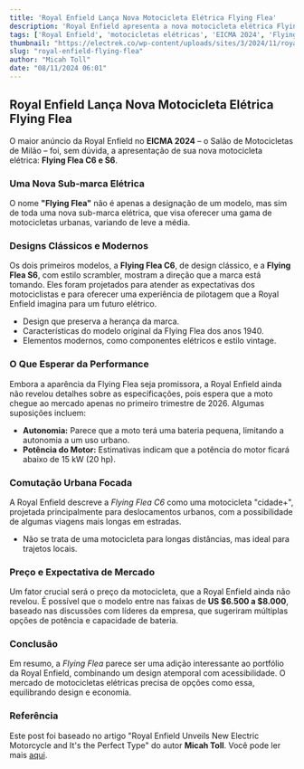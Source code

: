 ```yaml
---
title: 'Royal Enfield Lança Nova Motocicleta Elétrica Flying Flea'
description: 'Royal Enfield apresenta a nova motocicleta elétrica Flying Flea C6 e S6 no EICMA 2024, destacando seu design e acessibilidade.'
tags: ['Royal Enfield', 'motocicletas elétricas', 'EICMA 2024', 'Flying Flea', 'notícias de veículos']
thumbnail: "https://electrek.co/wp-content/uploads/sites/3/2024/11/royal-enfield-flying-flea-header.jpg?quality=82&strip=all&w=1600"
slug: "royal-enfield-flying-flea"
author: "Micah Toll"
date: "08/11/2024 06:01"
---
```


## Royal Enfield Lança Nova Motocicleta Elétrica Flying Flea

O maior anúncio da Royal Enfield no **EICMA 2024** – o Salão de Motocicletas de Milão – foi, sem dúvida, a apresentação de sua nova motocicleta elétrica: **Flying Flea C6 e S6**.

### Uma Nova Sub-marca Elétrica
O nome **"Flying Flea"** não é apenas a designação de um modelo, mas sim de toda uma nova sub-marca elétrica, que visa oferecer uma gama de motocicletas urbanas, variando de leve a média.

### Designs Clássicos e Modernos
Os dois primeiros modelos, a **Flying Flea C6**, de design clássico, e a **Flying Flea S6**, com estilo scrambler, mostram a direção que a marca está tomando. Eles foram projetados para atender as expectativas dos motociclistas e para oferecer uma experiência de pilotagem que a Royal Enfield imagina para um futuro elétrico.

- Design que preserva a herança da marca.
- Características do modelo original da Flying Flea dos anos 1940.
- Elementos modernos, como componentes elétricos e estilo vintage.

### O Que Esperar da Performance
Embora a aparência da Flying Flea seja promissora, a Royal Enfield ainda não revelou detalhes sobre as especificações, pois espera que a moto chegue ao mercado apenas no primeiro trimestre de 2026. Algumas suposições incluem:

- **Autonomia:** Parece que a moto terá uma bateria pequena, limitando a autonomia a um uso urbano.
- **Potência do Motor:** Estimativas indicam que a potência do motor ficará abaixo de 15 kW (20 hp).

### Comutação Urbana Focada
A Royal Enfield descreve a *Flying Flea C6* como uma motocicleta "cidade+", projetada principalmente para deslocamentos urbanos, com a possibilidade de algumas viagens mais longas em estradas.

- Não se trata de uma motocicleta para longas distâncias, mas ideal para trajetos locais.

### Preço e Expectativa de Mercado
Um fator crucial será o preço da motocicleta, que a Royal Enfield ainda não revelou. É possível que o modelo entre nas faixas de **US $6.500 a $8.000**, baseado nas discussões com líderes da empresa, que sugeriram múltiplas opções de potência e capacidade de bateria.

### Conclusão
Em resumo, a *Flying Flea* parece ser uma adição interessante ao portfólio da Royal Enfield, combinando um design atemporal com acessibilidade. O mercado de motocicletas elétricas precisa de opções como essa, equilibrando design e economia.

### Referência
Este post foi baseado no artigo "Royal Enfield Unveils New Electric Motorcycle and It's the Perfect Type" do autor **Micah Toll**. Você pode ler mais [aqui](https://electrek.co/2024/11/07/royal-enfield-unveils-new-electric-motorcycle-and-its-the-perfect-type/).